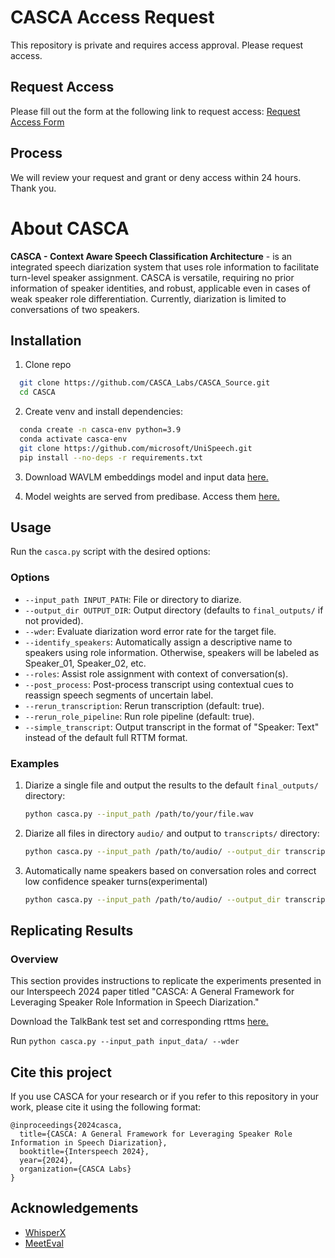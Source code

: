 # CASCA Access Request

This repository is private and requires access approval. Please request access.

## Request Access

Please fill out the form at the following link to request access:
[Request Access Form](https://forms.gle/o24kTRv8TmWArpos6)

## Process

We will review your request and grant or deny access within 24 hours. Thank you.

# About CASCA

**CASCA - Context Aware Speech Classification Architecture** - is an integrated speech diarization system that uses role information to facilitate turn-level speaker assignment. CASCA is versatile, requiring no prior information of speaker identities, and robust, applicable even in cases of weak speaker role differentiation. Currently, diarization is limited to conversations of two speakers.


## Installation

1. Clone repo
```bash
  git clone https://github.com/CASCA_Labs/CASCA_Source.git
  cd CASCA
```
2. Create venv and install dependencies:
```bash
  conda create -n casca-env python=3.9
  conda activate casca-env
  git clone https://github.com/microsoft/UniSpeech.git
  pip install --no-deps -r requirements.txt
```
3. Download WAVLM embeddings model and input data [here.](https://drive.google.com/drive/folders/15j3NRQEaBuj3J7CnC2qh11cMWos-hZMF?usp=sharing)

4. Model weights are served from predibase. Access them [here.](https://app.predibase.com/auth/signup?token=eyJhbGciOiJSUzI1NiIsInR5cCI6IkpXVCJ9.eyJpbnZpdGVySUQiOjI5NTMsImludml0ZWUiOiJnbG9iYWwiLCJyb2xlSUQiOjMzNzIsInRlbmFudFVVSUQiOiI1YTNkMTdkYi1hZGRjLTRkZTAtOTM3OC1hZTI2Yjk0MzFhOWYiLCJJc1N5c3RlbVNpZ251cCI6ZmFsc2UsImV4cCI6MTcxNTYzNjM4NCwiaWF0IjoxNzEzMDQ0Mzg0LCJpc3MiOiJwcmVkaWJhc2UiLCJuYmYiOjE3MTMwNDQzODQsInN1YiI6IjVhM2QxN2RiLWFkZGMtNGRlMC05Mzc4LWFlMjZiOTQzMWE5ZiJ9.QA7NjS3r8Z2Pc_8TXm5DGMeifTtQ9ZP-Q11sh7IWrtxwof31FbNWPT8JZL55j926wNx2IZjESOBlKp6QGc4QXb3jFS7C61GJhz2D77-1jvQrhLZeoFI6cU2Pmu6qe6quXD8zcJBjuv9Rve3yh4uTo1RhrkAGF-h_YrcioioksarfI_6nnSeu5vaBAUSomhPTo5CtI01WKe0iHehiKOFZjTcQWnZwZpOdf_LN9zDiQKBs-VaqmywSDYOBtGNgVTOVFHr1qPKxl3YWyr0oSNLWLP9BpywCDc6WPnmfImYZBRZTqEKQ9MrDVwmC_R2_6DuCAY8fVSS1c4SOS763S7qk2Q)


## Usage

 Run the `casca.py` script with the desired options:

### Options

- `--input_path INPUT_PATH`: File or directory to diarize.
- `--output_dir OUTPUT_DIR`: Output directory (defaults to `final_outputs/` if not provided).
- `--wder`: Evaluate diarization word error rate for the target file.
- `--identify_speakers`: Automatically assign a descriptive name to speakers using role information. Otherwise, speakers will be labeled as Speaker_01, Speaker_02, etc.
- `--roles`: Assist role assignment with context of conversation(s).
- `--post_process`: Post-process transcript using contextual cues to reassign speech segments of uncertain label.
- `--rerun_transcription`: Rerun transcription (default: true).
- `--rerun_role_pipeline`: Run role pipeline (default: true).
- `--simple_transcript`: Output transcript in the format of "Speaker: Text" instead of the default full RTTM format.

### Examples

1. Diarize a single file and output the results to the default `final_outputs/` directory:

    ```bash
    python casca.py --input_path /path/to/your/file.wav
    ```
2.  Diarize all files in directory `audio/` and output to  `transcripts/` directory:

    ```bash
    python casca.py --input_path /path/to/audio/ --output_dir transcripts/
    ```
3. Automatically name speakers based on conversation roles and correct low confidence speaker turns(experimental)
    ```bash
    python casca.py --input_path /path/to/audio/ --output_dir transcripts/ --identify_speakers --post_process
    ```

## Replicating Results

### Overview
This section provides instructions to replicate the experiments presented in our Interspeech 2024 paper titled "CASCA: A General Framework for Leveraging Speaker Role Information in Speech Diarization."

Download the TalkBank test set and corresponding rttms [here.](https://drive.google.com/drive/folders/15j3NRQEaBuj3J7CnC2qh11cMWos-hZMF?usp=sharing)


Run
    ```
    python casca.py --input_path input_data/ --wder
    ```
    

## Cite this project
If you use CASCA for your research or if you refer to this repository in your work, please cite it using the following format:

```plaintext
@inproceedings{2024casca,
  title={CASCA: A General Framework for Leveraging Speaker Role Information in Speech Diarization},
  booktitle={Interspeech 2024},
  year={2024},
  organization={CASCA Labs}
}
```

## Acknowledgements

 - [WhisperX](https://github.com/m-bain/whisperX)
 - [MeetEval](https://github.com/fgnt/meeteval)




